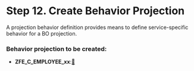 # Step 12. Create Behavior Projection

A projection behavior definition provides means to define service-specific behavior for a BO projection.

### Behavior projection to be created:

-   **ZFE_C_EMPLOYEE_xx**:[🔗](https://github.com/setusaxena/SAPFioriElements/blob/main/ListReportPage/12.%20Create%20Behavior%20Projection/ZFE_C_EMPLOYEE_xx)
